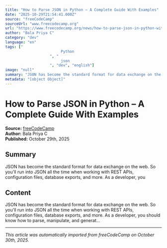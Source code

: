 ```yaml
---
title: "How to Parse JSON in Python – A Complete Guide With Examples"
date: "2025-10-29T21:54:41.000Z"
source: "freeCodeCamp"
sourceUrl: "www.freecodecamp.org"
url: "https://www.freecodecamp.org/news/how-to-parse-json-in-python-with-examples/"
author: "Bala Priya C"
category: "dev"
language: "en"
tags: ["
                         Python 
                    ", "
                         json 
                    ", "dev", "english"]
image: "null"
summary: "JSON has become the standard format for data exchange on the web. So you'll run into JSON all the time when working with REST APIs, configuration files, database exports, and more. As a developer, you"
metadata: "[object Object]"
---
```


# How to Parse JSON in Python – A Complete Guide With Examples

**Source:** [freeCodeCamp](https://www.freecodecamp.org/news/how-to-parse-json-in-python-with-examples/)  
**Author:** Bala Priya C  
**Published:** October 29th, 2025  

## Summary

JSON has become the standard format for data exchange on the web. So you'll run into JSON all the time when working with REST APIs, configuration files, database exports, and more. As a developer, you

## Content

JSON has become the standard format for data exchange on the web. So you'll run into JSON all the time when working with REST APIs, configuration files, database exports, and more. As a developer, you should know how to parse, manipulate, and generat...

---

*This article was automatically imported from freeCodeCamp on October 30th, 2025.*
